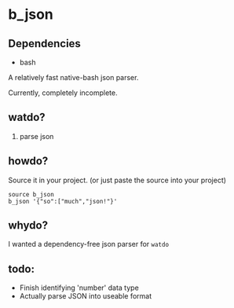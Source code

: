 b\_json
=======

Dependencies
------------

* bash

A relatively fast native-bash json parser.

Currently, completely incomplete.

watdo?
------

1. parse json

howdo?
------

Source it in your project. (or just paste the source into your project)

	source b_json
	b_json '{"so":["much","json!"}'

whydo?
------

I wanted a dependency-free json parser for `watdo`

todo:
-----

* Finish identifying 'number' data type
* Actually parse JSON into useable format
